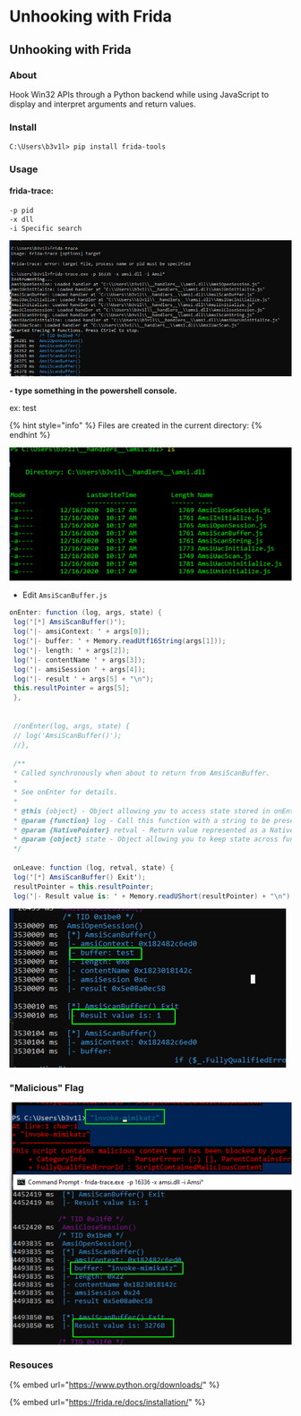 # Unhooking with Frida

## Unhooking with Frida

### About

Hook Win32 APIs through a Python backend while using JavaScript to display and interpret arguments and return values.

### Install

```text
C:\Users\b3v1l> pip install frida-tools
```

### Usage

#### frida-trace:

```text
-p pid
-x dll
-i Specific search
```

![](../../../.gitbook/assets/image%20%2866%29.png)

 **-  type something in the powershell console.**

 ex: test

{% hint style="info" %}
Files are created in the current directory:
{% endhint %}

![](../../../.gitbook/assets/image%20%2879%29.png)

- Edit `AmsiScanBuffer.js`

```csharp
onEnter: function (log, args, state) {
 log('[*] AmsiScanBuffer()');
 log('|- amsiContext: ' + args[0]);
 log('|- buffer: ' + Memory.readUtf16String(args[1]));
 log('|- length: ' + args[2]);
 log('|- contentName ' + args[3]);
 log('|- amsiSession ' + args[4]);
 log('|- result ' + args[5] + "\n");
 this.resultPointer = args[5];
 },


 //onEnter(log, args, state) {
 // log('AmsiScanBuffer()');
 //},

 /**
 * Called synchronously when about to return from AmsiScanBuffer.
 *
 * See onEnter for details.
 *
 * @this {object} - Object allowing you to access state stored in onEnter.
 * @param {function} log - Call this function with a string to be presented to the user.
 * @param {NativePointer} retval - Return value represented as a NativePointer object.
 * @param {object} state - Object allowing you to keep state across function calls.
 */

 onLeave: function (log, retval, state) {
 log('[*] AmsiScanBuffer() Exit');
 resultPointer = this.resultPointer;
 log('|- Result value is: ' + Memory.readUShort(resultPointer) + "\n");


```

![](../../../.gitbook/assets/image%20%28230%29.png)

### "Malicious" Flag

![](../../../.gitbook/assets/image%20%28157%29.png)

### Resouces

{% embed url="https://www.python.org/downloads/" %}

{% embed url="https://frida.re/docs/installation/" %}

